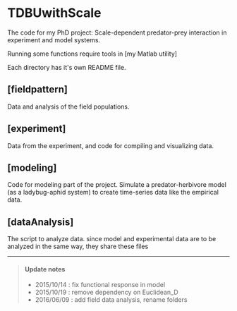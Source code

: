 # TDBUwithScale
The code for my PhD project: Scale-dependent predator-prey interaction in experiment and model systems.

Running some functions require tools in [my Matlab utility]

Each directory has it's own README file.

## [fieldpattern]
Data and analysis of the field populations.

## [experiment]
Data from the experiment, and code for compiling and visualizing data. 

## [modeling]
Code for modeling part of the project. Simulate a predator-herbivore model (as a ladybug-aphid system) to create time-series data like the empirical data.

## [dataAnalysis]
The script to analyze data. since model and experimental data are to be analyzed in the same way, they share these files


---
>#### Update notes
> * 2015/10/14 : fix functional response in model 
> * 2015/10/19 : remove dependency on Euclidean_D
> * 2016/06/09 : add field data analysis, rename folders

